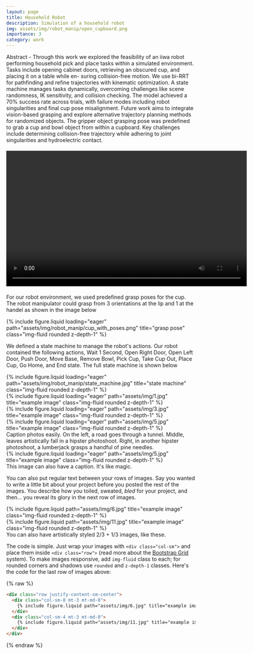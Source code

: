 ```yaml
---
layout: page
title: Household Robot
description: Simulation of a household robot
img: assets/img/robot_manip/open_cupboard.png
importance: 3
category: work
---
```


Abstract - Through this work we explored the feasibility of an
iiwa robot performing household pick and place tasks within
a simulated environment. Tasks include opening cabinet doors,
retrieving an obscured cup, and placing it on a table while en-
suring collision-free motion. We use bi-RRT for pathfinding and
refine trajectories with kinematic optimization. A state machine
manages tasks dynamically, overcoming challenges like scene
randomness, IK sensitivity, and collision checking. The model
achieved a 70% success rate across trials, with failure modes
including robot singularities and final cup pose misalignment.
Future work aims to integrate vision-based grasping and explore
alternative trajectory planning methods for randomized objects.
The gripper object grasping pose was predefined to grab a
cup and bowl object from within a cupboard. Key challenges
include determining collision-free trajectory while adhering to
joint singularities and hydroelectric contact.

<div style="text-align: center; margin: 20px 0;">
    <video width="640" height="360" controls>
        <source src="/assets/video/robot_simulatio_w_captions.mp4" type="video/mp4">
        Your browser does not support the video tag.
    </video>
</div>

For our robot environment, we used predefined grasp poses for the cup. The robot manipulator could grasp from 3 orientations at the lip and 1 at the handel as shown in the image below

<div class="row">
    <div class="col-sm mt-3 mt-md-0">
        {% include figure.liquid loading="eager" path="assets/img/robot_manip/cup_with_poses.png" title="grasp pose" class="img-fluid rounded z-depth-1" %}
    </div>
</div>

We defined a state machine to manage the robot's actions. Our robot contained the following actions, Wait 1 Second, Open Right Door, Open Left Door, Push Door, Move Base, Remove Bowl, Pick Cup, Take Cup Out, Place Cup, Go Home, and End state. The full state machine is shown below

<div class="row">
    <div class="col-sm mt-3 mt-md-0">
        {% include figure.liquid loading="eager" path="assets/img/robot_manip/state_machine.jpg" title="state machine" class="img-fluid rounded z-depth-1" %}
    </div>
</div>
<div class="row">
    <div class="col-sm mt-3 mt-md-0">
        {% include figure.liquid loading="eager" path="assets/img/1.jpg" title="example image" class="img-fluid rounded z-depth-1" %}
    </div>
    <div class="col-sm mt-3 mt-md-0">
        {% include figure.liquid loading="eager" path="assets/img/3.jpg" title="example image" class="img-fluid rounded z-depth-1" %}
    </div>
    <div class="col-sm mt-3 mt-md-0">
        {% include figure.liquid loading="eager" path="assets/img/5.jpg" title="example image" class="img-fluid rounded z-depth-1" %}
    </div>
</div>
<div class="caption">
    Caption photos easily. On the left, a road goes through a tunnel. Middle, leaves artistically fall in a hipster photoshoot. Right, in another hipster photoshoot, a lumberjack grasps a handful of pine needles.
</div>
<div class="row">
    <div class="col-sm mt-3 mt-md-0">
        {% include figure.liquid loading="eager" path="assets/img/5.jpg" title="example image" class="img-fluid rounded z-depth-1" %}
    </div>
</div>
<div class="caption">
    This image can also have a caption. It's like magic.
</div>

You can also put regular text between your rows of images.
Say you wanted to write a little bit about your project before you posted the rest of the images.
You describe how you toiled, sweated, _bled_ for your project, and then... you reveal its glory in the next row of images.

<div class="row justify-content-sm-center">
    <div class="col-sm-8 mt-3 mt-md-0">
        {% include figure.liquid path="assets/img/6.jpg" title="example image" class="img-fluid rounded z-depth-1" %}
    </div>
    <div class="col-sm-4 mt-3 mt-md-0">
        {% include figure.liquid path="assets/img/11.jpg" title="example image" class="img-fluid rounded z-depth-1" %}
    </div>
</div>
<div class="caption">
    You can also have artistically styled 2/3 + 1/3 images, like these.
</div>

The code is simple.
Just wrap your images with `<div class="col-sm">` and place them inside `<div class="row">` (read more about the <a href="https://getbootstrap.com/docs/4.4/layout/grid/">Bootstrap Grid</a> system).
To make images responsive, add `img-fluid` class to each; for rounded corners and shadows use `rounded` and `z-depth-1` classes.
Here's the code for the last row of images above:

{% raw %}

```html
<div class="row justify-content-sm-center">
  <div class="col-sm-8 mt-3 mt-md-0">
    {% include figure.liquid path="assets/img/6.jpg" title="example image" class="img-fluid rounded z-depth-1" %}
  </div>
  <div class="col-sm-4 mt-3 mt-md-0">
    {% include figure.liquid path="assets/img/11.jpg" title="example image" class="img-fluid rounded z-depth-1" %}
  </div>
</div>
```

{% endraw %}
